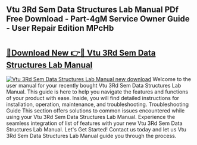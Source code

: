 ## Vtu 3Rd Sem Data Structures Lab Manual PDf Free Download - Part-4gM Service Owner Guide - User Repair Edition MPcHb

# <h2><a href="http://bc77815.oget.top/?id=Vtu+3Rd+Sem+Data+Structures+Lab+Manual">🔗Download New 👉🔴 Vtu 3Rd Sem Data Structures Lab Manual</a></h2>

[![Vtu 3Rd Sem Data Structures Lab Manual new download](https://i.imgur.com/5g1atiW.png)](http://bc77815.oget.top/?id=Vtu+3Rd+Sem+Data+Structures+Lab+Manual)
Welcome to the user manual for your recently bought Vtu 3Rd Sem Data Structures Lab Manual. This guide is here to help you navigate the features and functions of your product with ease. Inside, you will find detailed instructions for installation, operation, maintenance, and troubleshooting. Troubleshooting Guide This section offers solutions to common issues encountered while using your Vtu 3Rd Sem Data Structures Lab Manual. Experience the seamless integration of list of features with your new Vtu 3Rd Sem Data Structures Lab Manual. Let's Get Started! Contact us today and let us Vtu 3Rd Sem Data Structures Lab Manual guide you through the process.

